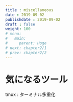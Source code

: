 ```yaml
---
title : miscellaneous
date : 2019-09-02
publishdate : 2019-09-02
draft : false
weight: 100
# menu:
#   main:
#     parent: Hoge
# next: chapter2/1
# prev: chapter2/2
---
```





# 気になるツール

tmux : ターミナル多重化


